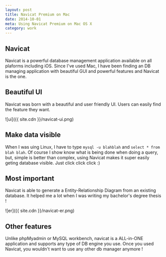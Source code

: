 ```yaml
---
layout: post
title: Navicat Premium on Mac
date: 2014-10-01
meta: Using Navicat Premium on Mac OS X
category: work
---
```


## Navicat

Navicat is a powerful database management application available on all plaforms including iOS. Since I've used Mac, I have been finding an DB managing application with beautiful GUI and powerful features and Navicat is the one.

## Beautiful UI

Navicat was born with a beautiful and user friendly UI. Users can easily find the feature they want.

![ui]({{ site.cdn }}/navicat-ui.png)


## Make data visible

When I was uing Linux, I have to type `mysql -u blahblah` and `select * from blah blah`. Of course I show know what is being done when doing a query, but, simple is better than complex, using Navicat makes it super easily geting database visible. Just click click click :)

## Most important

Navicat is able to generate a Entity-Relationship Diagram from an existing database. It helped me a lot when I was writing my bachelor's degree thesis !

![er]({{ site.cdn }}/navicat-er.png)

## Other features

Unlike phpMyadmin or MySQL workbench, navicat is a ALL-in-ONE application and supports any type of DB engine you use. Once you used Navicat, you wouldn't want to use any other db manager anymore !
